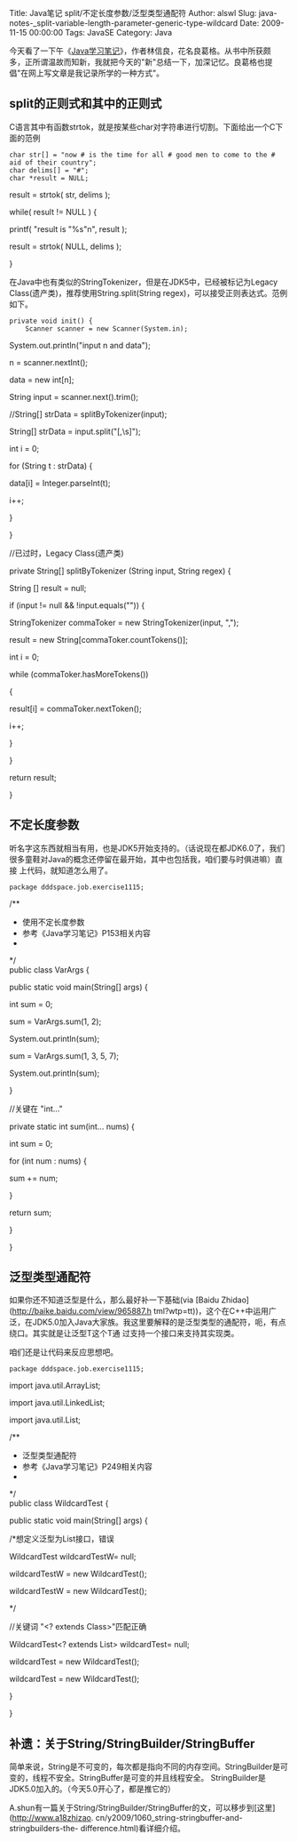 Title: Java笔记 split/不定长度参数/泛型类型通配符
Author: alswl
Slug: java-notes-_split-variable-length-parameter-generic-type-wildcard
Date: 2009-11-15 00:00:00
Tags: JavaSE
Category: Java

今天看了一下午《[Java学习笔记](http://www.douban.com/subject/2057790/)》，作者林信良，花名良葛格。从书中所获颇
多，正所谓温故而知新，我就把今天的"新"总结一下，加深记忆。良葛格也提倡"在网上写文章是我记录所学的一种方式"。

## split的正则式和其中的正则式

C语言其中有函数strtok，就是按某些char对字符串进行切割。下面给出一个C下面的范例

    
    char str[] = "now # is the time for all # good men to come to the # aid of their country";
    char delims[] = "#";
    char *result = NULL;

result = strtok( str, delims );

while( result != NULL ) {

printf( "result is "%s"n", result );

result = strtok( NULL, delims );

}

在Java中也有类似的StringTokenizer，但是在JDK5中，已经被标记为Legacy
Class(遗产类)，推荐使用String.split(String regex)，可以接受正则表达式。范例如下。

    
    private void init() {
    	Scanner scanner = new Scanner(System.in);

System.out.println("input n and data");

n = scanner.nextInt();

data = new int[n];

String input = scanner.next().trim();

//String[] strData = splitByTokenizer(input);

String[] strData = input.split("[,\s]");

int i = 0;

for (String t : strData) {

data[i] = Integer.parseInt(t);

i++;

}

}

//已过时，Legacy Class(遗产类)

private String[] splitByTokenizer (String input, String regex) {

String [] result = null;

if (input != null && !input.equals("")) {

StringTokenizer commaToker = new StringTokenizer(input, ",");

result = new String[commaToker.countTokens()];

int i = 0;

while (commaToker.hasMoreTokens())

{

result[i] = commaToker.nextToken();

i++;

}

}

return result;

}

## 不定长度参数

听名字这东西就相当有用，也是JDK5开始支持的。（话说现在都JDK6.0了，我们很多童鞋对Java的概念还停留在最开始，其中也包括我，咱们要与时俱进嘛）直接
上代码，就知道怎么用了。

    
    package dddspace.job.exercise1115;

/**

* 使用不定长度参数  
* 参考《Java学习笔记》P153相关内容  
*   
*/  
public class VarArgs {

public static void main(String[] args) {

  
int sum = 0;

sum = VarArgs.sum(1, 2);

System.out.println(sum);

  
sum = VarArgs.sum(1, 3, 5, 7);

System.out.println(sum);

}

//关键在 "int..."

private static int sum(int... nums) {

int sum = 0;

for (int num : nums) {

sum += num;

}

return sum;

}

}

## 泛型类型通配符

如果你还不知道泛型是什么，那么最好补一下基础(via [Baidu Zhidao](http://baike.baidu.com/view/965887.h
tml?wtp=tt))，这个在C++中运用广泛，在JDK5.0加入Java大家族。我这里要解释的是泛型类型的通配符，呃，有点绕口。其实就是让泛型T这个T通
过支持一个接口来支持其实现类。

咱们还是让代码来反应思想吧。

    
    package dddspace.job.exercise1115;

import java.util.ArrayList;

import java.util.LinkedList;

import java.util.List;

/**

* 泛型类型通配符  
* 参考《Java学习笔记》P249相关内容  
*  
*/  
public class WildcardTest<T> {

public static void main(String[] args) {

  
/*想定义泛型为List接口，错误

WildcardTest<List> wildcardTestW= null;

wildcardTestW = new WildcardTest<ArrayList>();

wildcardTestW = new WildcardTest<LinkedList>();

*/  
  
//关键词 "<? extends Class>"匹配正确

WildcardTest<? extends List> wildcardTest= null;

wildcardTest = new WildcardTest<ArrayList>();

wildcardTest = new WildcardTest<LinkedList>();

}

}

## 补遗：关于String/StringBuilder/StringBuffer

简单来说，String是不可变的，每次都是指向不同的内存空间。StringBuilder是可变的，线程不安全。StringBuffer是可变的并且线程安全。
StringBuilder是JDK5.0加入的。（今天5.0开心了，都是推它的）

A.shun有一篇关于String/StringBuilder/StringBuffer的文，可以移步到[这里](http://www.a18zhizao.
cn/y2009/1060_string-stringbuffer-and-stringbuilders-the-
difference.html)看详细介绍。

